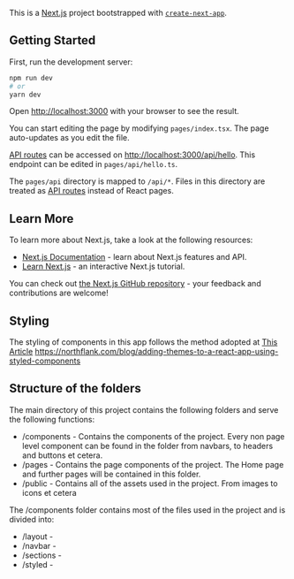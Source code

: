 This is a [Next.js](https://nextjs.org/) project bootstrapped with [`create-next-app`](https://github.com/vercel/next.js/tree/canary/packages/create-next-app).

## Getting Started

First, run the development server:

```bash
npm run dev
# or
yarn dev
```

Open [http://localhost:3000](http://localhost:3000) with your browser to see the result.

You can start editing the page by modifying `pages/index.tsx`. The page auto-updates as you edit the file.

[API routes](https://nextjs.org/docs/api-routes/introduction) can be accessed on [http://localhost:3000/api/hello](http://localhost:3000/api/hello). This endpoint can be edited in `pages/api/hello.ts`.

The `pages/api` directory is mapped to `/api/*`. Files in this directory are treated as [API routes](https://nextjs.org/docs/api-routes/introduction) instead of React pages.

## Learn More

To learn more about Next.js, take a look at the following resources:

- [Next.js Documentation](https://nextjs.org/docs) - learn about Next.js features and API.
- [Learn Next.js](https://nextjs.org/learn) - an interactive Next.js tutorial.

You can check out [the Next.js GitHub repository](https://github.com/vercel/next.js/) - your feedback and contributions are welcome!

## Styling

The styling of components in this app follows the method adopted at [This Article](https://alanbsmith.medium.com/structuring-our-styled-components-part-i-2bf21fa64b28)
https://northflank.com/blog/adding-themes-to-a-react-app-using-styled-components


## Structure of the folders
The main directory of this project contains the following folders and serve the following functions:

- /components - Contains the components of the project. Every non page level component can be found in the folder from navbars, to headers and buttons et cetera. 
- /pages - Contains the page components of the project. The Home page and further pages will be contained in this folder. 
- /public - Contains all of the assets used in the project. From images to icons et cetera

The /components folder contains most of the files used in the project and is divided into:
- /layout - 
- /navbar - 
- /sections - 
- /styled -
 


